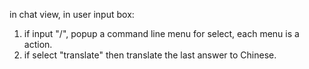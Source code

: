 in chat view, in user input box:
1. if input "/", popup a command line menu for select, each menu is a action.
2. if select "translate" then translate the last answer to Chinese.

